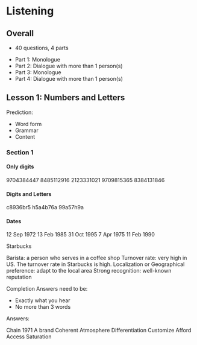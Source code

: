# Listening

## Overall

* 40 questions, 4 parts

- Part 1: Monologue
- Part 2: Dialogue with more than 1 person(s)
- Part 3: Monologue
- Part 4: Dialogue with more than 1 person(s)

## Lesson 1: Numbers and Letters

Prediction:

- Word form
- Grammar
- Content

### Section 1

#### Only digits

9704384447
8485112916
2123331021
9709815365
8384131846

#### Digits and Letters

c8936br5
h5a4b76a
99a57h9a

#### Dates

12 Sep 1972
13 Feb 1985
31 Oct 1995
7 Apr 1975
11 Feb 1990

Starbucks

Barista: a person who serves in a coffee shop 
Turnover rate: very high in US. The turnover rate in Starbucks is high. 
Localization or Geographical preference: adapt to the local area
Strong recognition: well-known reputation

Completion Answers need to be: 

- Exactly what you hear
- No more than 3 words

Answers:

Chain
1971
A brand
Coherent
Atmosphere
Differentiation
Customize
Afford
Access
Saturation
